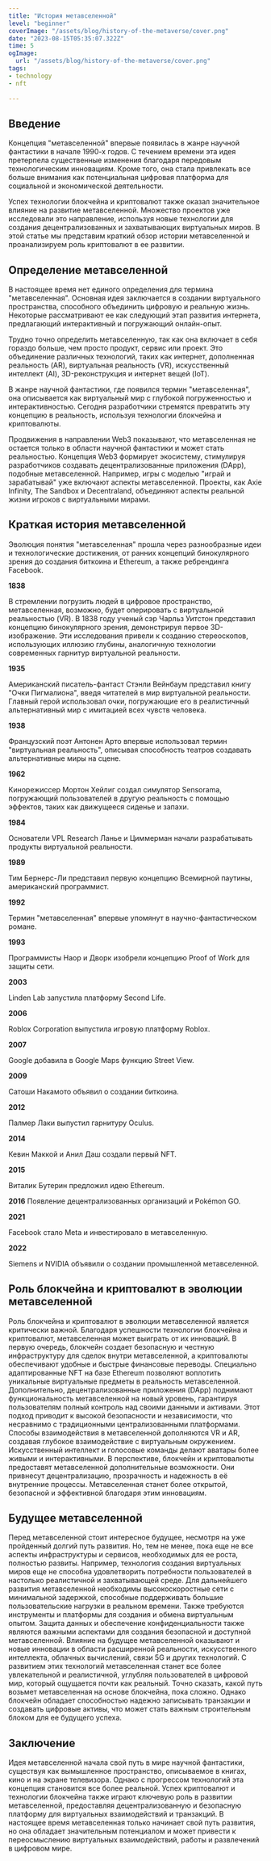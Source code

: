 ```yaml
---
title: "История метавселенной"
level: "beginner"
coverImage: "/assets/blog/history-of-the-metaverse/cover.png"
date: "2023-08-15T05:35:07.322Z"
time: 5
ogImage:
  url: "/assets/blog/history-of-the-metaverse/cover.png"
tags:
- technology
- nft
  
---
```


## Введение

Концепция "метавселенной" впервые появилась в жанре научной 
фантастики в начале 1990-х годов. С течением времени эта идея 
претерпела существенные изменения благодаря передовым технологическим
инновациям. Кроме того, она стала привлекать все больше внимания как
потенциальная цифровая платформа для социальной и экономической деятельности.

Успех технологии блокчейна и криптовалют также оказал значительное влияние на развитие метавселенной. Множество проектов уже исследовали это направление, используя новые технологии для 
создания децентрализованных и захватывающих виртуальных миров. В этой статье мы представим краткий обзор истории метавселенной и проанализируем роль криптовалют в ее развитии.
## Определение метавселенной
В настоящее время нет единого определения для термина "метавселенная". Основная идея заключается в создании виртуального пространства, способного объединить цифровую и реальную жизнь. Некоторые рассматривают ее как следующий этап развития интернета, предлагающий интерактивный и погружающий онлайн-опыт.

Трудно точно определить метавселенную, так как она включает в себя гораздо больше, чем просто продукт, сервис или проект. Это объединение различных технологий, таких как интернет, дополненная реальность (AR), виртуальная реальность (VR), искусственный интеллект (AI), 3D-реконструкция и интернет вещей (IoT).

В жанре научной фантастики, где появился термин "метавселенная", она описывается как виртуальный мир с глубокой погруженностью и интерактивностью. Сегодня разработчики стремятся превратить эту концепцию в реальность, используя технологии блокчейна и криптовалюты.

Продвижения в направлении Web3 показывают, что метавселенная не остается только в области научной фантастики и может стать реальностью. Концепция Web3 формирует экосистему, стимулируя разработчиков создавать децентрализованные приложения (DApp), подобные метавселенной. Например, игры с моделью "играй и зарабатывай" уже включают аспекты метавселенной. Проекты, как Axie Infinity, The Sandbox и Decentraland, объединяют аспекты реальной жизни игроков с виртуальными мирами.
## Краткая история метавселенной
Эволюция понятия "метавселенная" прошла через разнообразные идеи и технологические достижения, от ранних концепций бинокулярного зрения до создания биткоина и Ethereum, а также ребрендинга Facebook.

**1838**

В стремлении погрузить людей в цифровое пространство, метавселенная, возможно, будет оперировать с виртуальной реальностью (VR). В 1838 году ученый сэр Чарльз Уитстон представил концепцию бинокулярного зрения, демонстрируя первое 3D-изображение.
Эти исследования привели к созданию стереоскопов, использующих иллюзию глубины, аналогичную технологии современных гарнитур виртуальной реальности.

**1935**

Американский писатель-фантаст Стэнли Вейнбаум представил книгу "Очки Пигмалиона", введя читателей в мир виртуальной реальности. Главный герой использовал очки, погружающие его в реалистичный альтернативный мир с имитацией всех чувств человека.

**1938**

Французский поэт Антонен Арто впервые использовал термин "виртуальная реальность", описывая способность театров создавать альтернативные миры на сцене.

**1962**

Кинорежиссер Мортон Хейлиг создал симулятор Sensorama, погружающий пользователей в другую реальность с помощью эффектов, таких как движущееся сиденье и запахи.

**1984**

Основатели VPL Research Ланье и Циммерман начали разрабатывать продукты виртуальной реальности.

**1989**

Тим Бернерс-Ли представил первую концепцию Всемирной паутины, американский программист.

**1992**

Термин "метавселенная" впервые упомянут в научно-фантастическом романе.

**1993**

Программисты Наор и Дворк изобрели концепцию Proof of Work для защиты сети.

**2003**

Linden Lab запустила платформу Second Life.

**2006**

Roblox Corporation выпустила игровую платформу Roblox.

**2007**

Google добавила в Google Maps функцию Street View.

**2009**

Сатоши Накамото объявил о создании биткоина.

**2012**

Палмер Лаки выпустил гарнитуру Oculus.

**2014**

Кевин Маккой и Анил Даш создали первый NFT.

**2015**

Виталик Бутерин предложил идею Ethereum.

**2016**
Появление децентрализованных организаций и Pokémon GO.

**2021**

Facebook стало Meta и инвестировало в метавселенную.

**2022**

Siemens и NVIDIA объявили о создании промышленной метавселенной.

## Роль блокчейна и криптовалют в эволюции метавселенной
Роль блокчейна и криптовалют в эволюции метавселенной является критически важной. Благодаря успешности технологии блокчейна и криптовалют, метавселенная может выиграть от их инноваций. В первую очередь, блокчейн создает безопасную и честную инфраструктуру для сделок внутри метавселенной, а криптовалюты обеспечивают удобные и быстрые финансовые переводы. Специально адаптированные NFT на базе Ethereum позволяют воплотить уникальные виртуальные предметы в реальность метавселенной.
Дополнительно, децентрализованные приложения (DApp) поднимают функциональность метавселенной на новый уровень, гарантируя пользователям полный контроль над своими данными и активами. Этот подход приводит к высокой безопасности и независимости, что несравнимо с традиционными централизованными платформами.
Способы взаимодействия в метавселенной дополняются VR и AR, создавая глубокое взаимодействие с виртуальным окружением. Искусственный интеллект и голосовые команды делают аватары более живыми и интерактивными.
В перспективе, блокчейн и криптовалюты предоставят метавселенной дополнительные возможности. Они привнесут децентрализацию, прозрачность и надежность в её внутренние процессы. Метавселенная станет более открытой, безопасной и эффективной благодаря этим инновациям.
## Будущее метавселенной 
Перед метавселенной стоит интересное будущее, несмотря на уже пройденный долгий путь развития. Но, тем не менее, пока еще не все аспекты инфраструктуры и сервисов, необходимых для ее роста, полностью развиты. Например, технология создания виртуальных миров еще не способна удовлетворить потребности пользователей в настолько реалистичной и захватывающей среде.
Для дальнейшего развития метавселенной необходимы высокоскоростные сети с минимальной задержкой, способные поддерживать большие пользовательские нагрузки в реальном времени. Также требуются инструменты и платформы для создания и обмена виртуальным опытом. Защита данных и обеспечение конфиденциальности также являются важными аспектами для создания безопасной и доступной метавселенной.
Влияние на будущее метавселенной оказывают и новые инновации в области расширенной реальности, искусственного интеллекта, облачных вычислений, связи 5G и других технологий. С развитием этих технологий метавселенная станет все более увлекательной и реалистичной, углубляя пользователей в цифровой мир, который ощущается почти как реальный.
Точно сказать, какой путь возьмет метавселенная на основе блокчейна, пока сложно. Однако блокчейн обладает способностью надежно записывать транзакции и создавать цифровые активы, что может стать важным строительным блоком для ее будущего успеха.
## Заключение 
Идея метавселенной начала свой путь в мире научной фантастики, существуя как вымышленное пространство, описываемое в книгах, кино и на экране телевизора. Однако с прогрессом технологий эта концепция становится все более реальной.
Успех криптовалют и технологии блокчейна также играют ключевую роль в развитии метавселенной, предоставляя децентрализованную и безопасную платформу для виртуальных взаимодействий и транзакций. В настоящее время метавселенная только начинает свой путь развития, но она обладает значительным потенциалом и может привести к переосмыслению виртуальных взаимодействий, работы и развлечений в цифровом мире.